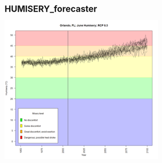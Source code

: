 # HUMISERY_forecaster

<p align="center">
  <img src="https://raw.githubusercontent.com/nosnibor27/HUMISERY_forecaster/master/RCP_85_June_humisery.png" alt="data dump"/>
</p>

